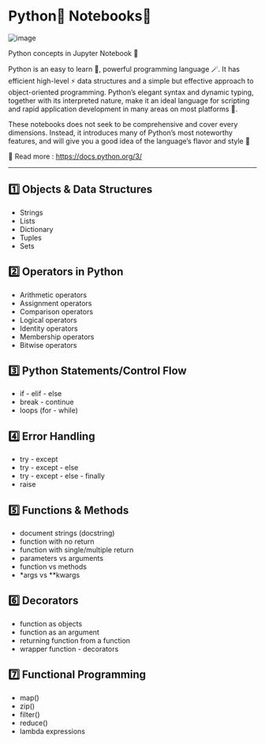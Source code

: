 # Python🐍 Notebooks📒

![image](https://user-images.githubusercontent.com/98417654/188709584-f1682cfb-8c9a-46dd-8950-29fa2510f7c2.png)


Python concepts in Jupyter Notebook 🚀

Python is an easy to learn 📖, powerful programming language 🪄. It has efficient high-level ⚡ data structures and a simple but effective approach to object-oriented programming. Python’s elegant syntax and dynamic typing, together with its interpreted nature, make it an ideal language for scripting and rapid application development in many areas on most platforms 🌈.

These notebooks does not seek to be comprehensive and cover every dimensions. Instead, it introduces many of Python’s most noteworthy features, and will give you a good idea of the language’s flavor and style 🌟 

📌 Read more : https://docs.python.org/3/
***

## 1️⃣ Objects & Data Structures
  - Strings
  - Lists
  - Dictionary
  - Tuples
  - Sets
## 2️⃣ Operators in Python
  - Arithmetic operators
  - Assignment operators
  - Comparison operators
  - Logical operators
  - Identity operators
  - Membership operators
  - Bitwise operators
## 3️⃣ Python Statements/Control Flow
  - if - elif - else 
  - break - continue
  - loops (for - while)
## 4️⃣ Error Handling
  - try - except
  - try - except - else
  - try - except - else - finally
  - raise
## 5️⃣ Functions & Methods
  - document strings (docstring)
  - function with no return
  - function with single/multiple return
  - parameters vs arguments
  - function vs methods
  - *args vs **kwargs
## 6️⃣ Decorators
  - function as objects 
  - function as an argument
  - returning function from a function
  - wrapper function - decorators
 ## 7️⃣ Functional Programming
  - map()
  - zip()
  - filter()
  - reduce()
  - lambda expressions
 
  
